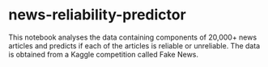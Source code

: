 # news-reliability-predictor
This notebook analyses the data containing components of 20,000+ news articles and predicts if each of the articles is reliable or unreliable. The data is obtained from a Kaggle competition called Fake News.
